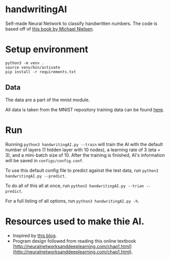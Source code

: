 # handwritingAI
Self-made Neural Network to classify handwritten numbers. The code
is based off of [this book by Michael Nielsen](http://neuralnetworksanddeeplearning.com/chap1.html).

# Setup environment
```
python3 -m venv .
source venv/bin/activate
pip install -r requirements.txt
```

## Data
The data are a part of the mnist module.

All data is taken from the MNIST repository training data can be found [here](http://yann.lecun.com/exdb/mnist/).

# Run
Running `python3 handwritingAI.py --train` will train the AI with the default number of layers (1 hidden layer with 10 nodes), a learning rate of 3 (eta = 3), and a mini-batch size of 10. After the training is finished, AI's information will be saved in `configs/config.conf`.

To use this default config file to predict against the test data, run `python3 handwritingAI.py --predict`.

To do all of this all at once, run `python3 handwritingAI.py --trian --predict`.

For a full listing of all options, run `python3 handwritingAI.py -h`.

# Resources used to make thie AI.
* Inspired by [this blog](https://towardsdatascience.com/how-to-build-your-own-neural-network-from-scratch-in-python-68998a08e4f6).
* Program design followed from reading this online textbook [http://neuralnetworksanddeeplearning.com/chap1.html](http://neuralnetworksanddeeplearning.com/chap1.html).
